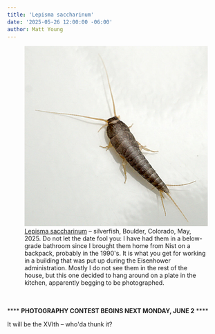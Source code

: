 ```yaml
---
title: 'Lepisma saccharinum'
date: '2025-05-26 12:00:00 -06:00'
author: Matt Young
---
```


<figure>
<img src="/uploads/2025/DSC05981_Silverfish_600.jpg" alt="Silverfish"/>
<figcaption><a href="https://en.wikipedia.org/wiki/Silverfish">Lepisma saccharinum</a> &ndash; silverfish, Boulder, Colorado, May, 2025. Do not let the date fool you: I have had them in a below-grade bathroom since I brought them home from Nist on a backpack, probably in the 1990's. It is what you get for working in a building that was put up during the Eisenhower administration. Mostly I do not see them in the rest of the house, but this one decided to hang around on a plate in the kitchen, apparently begging to be photographed.
</figcaption>
</figure>
<br/><br/>
**** <STRONG>PHOTOGRAPHY CONTEST BEGINS NEXT MONDAY, JUNE 2</STRONG> ****

It will be the XVIth &ndash; who'da thunk it?<br/>
